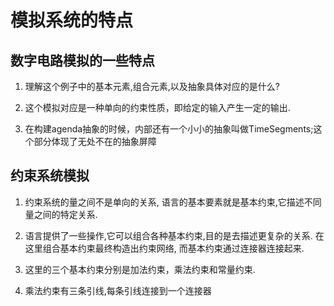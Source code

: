 # 模拟系统的特点

## 数字电路模拟的一些特点

1. 理解这个例子中的基本元素,组合元素,以及抽象具体对应的是什么?

2. 这个模拟对应是一种单向的约束性质，即给定的输入产生一定的输出.

3. 在构建agenda抽象的时候，内部还有一个小小的抽象叫做TimeSegments;这个部分体现了无处不在的抽象屏障

## 约束系统模拟

1. 约束系统的量之间不是单向的关系, 语言的基本要素就是基本约束,它描述不同量之间的特定关系.

2. 语言提供了一些操作,它可以组合各种基本约束,目的是去描述更复杂的关系. 在这里组合基本约束最终构造出约束网络, 而基本约束通过连接器连接起来.

3. 这里的三个基本约束分别是加法约束，乘法约束和常量约束.

4. 乘法约束有三条引线,每条引线连接到一个连接器